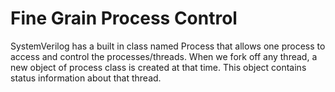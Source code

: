 # Fine Grain Process Control
SystemVerilog has a built in class named Process that allows one process to access and control the processes/threads.
When we fork off any thread, a new object of process class is created at that time. This object contains status information about that thread.
